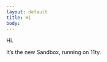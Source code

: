 ```yaml
---
layout: default
title: Hi
body:
---
```


<div class="padding-2">
  <p class="font-sans-3xl margin-bottom-0 text-bold">Hi.</p>
  <p class="font-sans-3xl margin-top-1 text-light">It’s the new Sandbox, running on 11ty.</p>

  <svg class="usa-icon" aria-hidden="true" focusable="false" role="img">
    <use xlink:href="{{ '/assets/img/sprite.svg#add' | url }}"></use>
  </svg>

  <svg class="usa-icon" aria-hidden="true" focusable="false" role="img">
    <use xlink:href="{{ '/assets/img/sprite.svg#account_balance' | url }}"></use>
  </svg>
</div>
